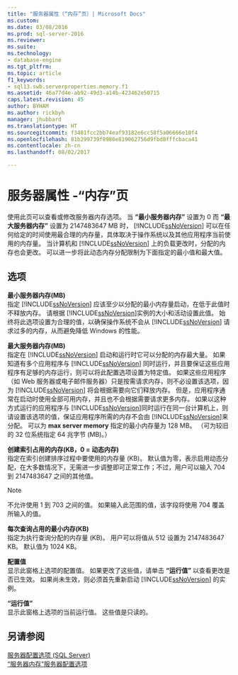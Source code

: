 ```yaml
---
title: "服务器属性（“内存”页）| Microsoft Docs"
ms.custom: 
ms.date: 03/08/2016
ms.prod: sql-server-2016
ms.reviewer: 
ms.suite: 
ms.technology:
- database-engine
ms.tgt_pltfrm: 
ms.topic: article
f1_keywords:
- sql13.swb.serverproperties.memory.f1
ms.assetid: 46a77d4e-ab92-49d3-a14b-423462e50715
caps.latest.revision: 45
author: BYHAM
ms.author: rickbyh
manager: jhubbard
ms.translationtype: HT
ms.sourcegitcommit: f3481fcc2bb74eaf93182e6cc58f5a06666e10f4
ms.openlocfilehash: 81b299739f8986e819062756d9fbd8fffcbaca41
ms.contentlocale: zh-cn
ms.lasthandoff: 08/02/2017

---
```

# <a name="server-properties---memory-page"></a>服务器属性 -“内存”页
  使用此页可以查看或修改服务器内存选项。 当 **“最小服务器内存”** 设置为 0 而 **“最大服务器内存”** 设置为 2147483647 MB 时， [!INCLUDE[ssNoVersion](../../includes/ssnoversion-md.md)] 可以在任何给定的时间使用最合理的内存量，具体取决于操作系统以及其他应用程序当前使用的内存量。 当计算机和 [!INCLUDE[ssNoVersion](../../includes/ssnoversion-md.md)] 上的负载更改时，分配的内存也会更改。 可以进一步将此动态内存分配限制为下面指定的最小值和最大值。  
  
## <a name="options"></a>选项  
 **最小服务器内存(MB)**  
 指定 [!INCLUDE[ssNoVersion](../../includes/ssnoversion-md.md)] 应该至少以分配的最小内存量启动，在低于此值时不释放内存。 请根据 [!INCLUDE[ssNoVersion](../../includes/ssnoversion-md.md)]实例的大小和活动设置此值。 始终将此选项设置为合理的值，以确保操作系统不会从 [!INCLUDE[ssNoVersion](../../includes/ssnoversion-md.md)] 请求过多的内存，从而避免降低 Windows 的性能。  
  
 **最大服务器内存(MB)**  
 指定在 [!INCLUDE[ssNoVersion](../../includes/ssnoversion-md.md)] 启动和运行时它可以分配的内存最大量。 如果知道有多个应用程序与 [!INCLUDE[ssNoVersion](../../includes/ssnoversion-md.md)] 同时运行，并且要保证这些应用程序有足够的内存运行，则可以将此配置选项设置为特定值。 如果这些应用程序（如 Web 服务器或电子邮件服务器）只是按需请求内存，则不必设置该选项，因为 [!INCLUDE[ssNoVersion](../../includes/ssnoversion-md.md)] 将会根据需要向它们释放内存。 但是，应用程序通常在启动时使用全部可用内存，并且也不会根据需要请求更多内存。 如果以这种方式运行的应用程序与 [!INCLUDE[ssNoVersion](../../includes/ssnoversion-md.md)]同时运行在同一台计算机上，则请设置该选项的值，保证应用程序所需的内存不会由 [!INCLUDE[ssNoVersion](../../includes/ssnoversion-md.md)]来分配。 可以为 **max server memory** 指定的最小内存量为 128 MB。 （可为较旧的 32 位系统指定 64 兆字节 (MB)。）  
  
 **创建索引占用的内存(KB，0 = 动态内存)**  
 指定在索引创建排序过程中要使用的内存量 (KB)。 默认值为零，表示启用动态分配，在大多数情况下，无需进一步调整即可正常工作；不过，用户可以输入 704 到 2147483647 之间的其他值。  
  
> [!NOTE]  
>  不允许使用 1 到 703 之间的值。 如果输入此范围的值，该字段将使用 704 覆盖所输入的值。  
  
 **每次查询占用的最小内存(KB)**  
 指定为执行查询分配的内存量 (KB)。 用户可以将值从 512 设置为 2147483647 KB。 默认值为 1024 KB。  
  
 **配置值**  
 显示此窗格上选项的配置值。 如果更改了这些值，请单击 **“运行值”** 以查看更改是否已生效。 如果尚未生效，则必须首先重新启动 [!INCLUDE[ssNoVersion](../../includes/ssnoversion-md.md)] 的实例。  
  
 **“运行值”**  
 显示此窗格上选项的当前运行值。 这些值是只读的。  
  
## <a name="see-also"></a>另请参阅  
 [服务器配置选项 (SQL Server)](../../database-engine/configure-windows/server-configuration-options-sql-server.md)   
 [“服务器内存”服务器配置选项](../../database-engine/configure-windows/server-memory-server-configuration-options.md)  
  
  

